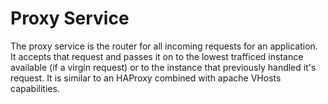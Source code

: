 # Proxy Service

The proxy service is the router for all incoming requests for an application.  It accepts that request and passes it on to the lowest trafficed instance available (if a virgin request) or to the instance that previously handled it's request.  It is similar to an HAProxy combined with apache VHosts capabilities.
